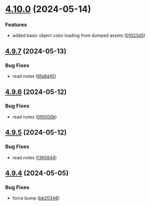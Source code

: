 # [4.10.0](https://github.com/Torwent/SRL-T/compare/v4.9.7...v4.10.0) (2024-05-14)


### Features

* added basic object color loading from dumped assets ([01023d5](https://github.com/Torwent/SRL-T/commit/01023d5add406de51e3d77f9fa7deed6cd21330e))



## [4.9.7](https://github.com/Torwent/SRL-T/compare/v4.9.6...v4.9.7) (2024-05-13)


### Bug Fixes

* read notes ([6fa8d45](https://github.com/Torwent/SRL-T/commit/6fa8d45b35fcd7271b387ebf88571e66395da2df))



## [4.9.6](https://github.com/Torwent/SRL-T/compare/v4.9.5...v4.9.6) (2024-05-12)


### Bug Fixes

* read notes ([0f0000b](https://github.com/Torwent/SRL-T/commit/0f0000b5ff40e8dbcf2b006239efa5283573e084))



## [4.9.5](https://github.com/Torwent/SRL-T/compare/v4.9.4...v4.9.5) (2024-05-12)


### Bug Fixes

* read notes ([f365844](https://github.com/Torwent/SRL-T/commit/f36584476a71162f36a0509e7dd2d094deef34b5))



## [4.9.4](https://github.com/Torwent/SRL-T/compare/v4.9.3...v4.9.4) (2024-05-05)


### Bug Fixes

* force bump ([bb20348](https://github.com/Torwent/SRL-T/commit/bb20348834c21fda57466a9a608fa33f203d868e))



